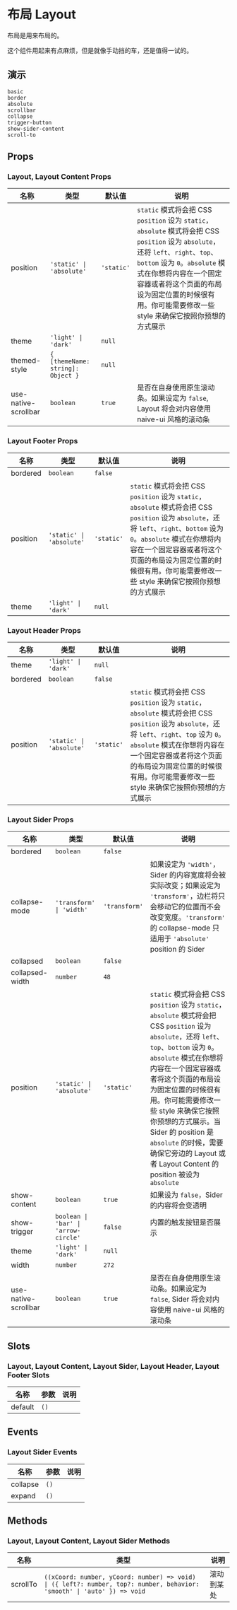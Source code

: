 # 布局 Layout
布局是用来布局的。

这个组件用起来有点麻烦，但是就像手动挡的车，还是值得一试的。
<!--single-column-->
## 演示
```demo
basic
border
absolute
scrollbar
collapse
trigger-button
show-sider-content
scroll-to
```
## Props
### Layout, Layout Content Props
|名称|类型|默认值|说明|
|-|-|-|-|
|position|`'static' \| 'absolute'`|`'static'`|`static` 模式将会把 CSS `position` 设为 `static`， `absolute`  模式将会把 CSS `position` 设为 `absolute`，还将 `left`、`right`、`top`、`bottom` 设为 `0`。`absolute` 模式在你想将内容在一个固定容器或者将这个页面的布局设为固定位置的时候很有用。你可能需要修改一些 style 来确保它按照你预想的方式展示|
|theme|`'light' \| 'dark'`|`null`||
|themed-style|`{ [themeName: string]: Object }`|`null`||
|use-native-scrollbar|`boolean`|`true`|是否在自身使用原生滚动条。如果设定为 `false`, Layout 将会对内容使用 naive-ui 风格的滚动条|

### Layout Footer Props
|名称|类型|默认值|说明|
|-|-|-|-|
|bordered|`boolean`|`false`||
|position|`'static' \| 'absolute'`|`'static'`|`static` 模式将会把 CSS `position` 设为 `static`， `absolute`  模式将会把 CSS `position` 设为 `absolute`，还将 `left`、`right`、`bottom` 设为 `0`。`absolute` 模式在你想将内容在一个固定容器或者将这个页面的布局设为固定位置的时候很有用。你可能需要修改一些 style 来确保它按照你预想的方式展示|
|theme|`'light' \| 'dark'`|`null`||

### Layout Header Props
|名称|类型|默认值|说明|
|-|-|-|-|
|theme|`'light' \| 'dark'`|`null`||
|bordered|`boolean`|`false`||
|position|`'static' \| 'absolute'`|`'static'`|`static` 模式将会把 CSS `position` 设为 `static`， `absolute`  模式将会把 CSS `position` 设为 `absolute`，还将 `left`、`right`、`top` 设为 `0`。`absolute` 模式在你想将内容在一个固定容器或者将这个页面的布局设为固定位置的时候很有用。你可能需要修改一些 style 来确保它按照你预想的方式展示|

### Layout Sider Props
|名称|类型|默认值|说明|
|-|-|-|-|
|bordered|`boolean`|`false`||
|collapse-mode|`'transform' \| 'width'`|`'transform'`|如果设定为 `'width'`，Sider 的内容宽度将会被实际改变；如果设定为 `'transform'`，边栏将只会移动它的位置而不会改变宽度。`'transform'` 的 collapse-mode 只适用于 `'absolute'` position 的 Sider|
|collapsed|`boolean`|`false`||
|collapsed-width|`number`|`48`||
|position|`'static' \| 'absolute'`|`'static'`|`static` 模式将会把 CSS `position` 设为 `static`， `absolute`  模式将会把 CSS `position` 设为 `absolute`，还将 `left`、`top`、`bottom` 设为 `0`。`absolute` 模式在你想将内容在一个固定容器或者将这个页面的布局设为固定位置的时候很有用。你可能需要修改一些 style 来确保它按照你预想的方式展示。当 Sider 的 position 是 `absolute` 的时候，需要确保它旁边的 Layout 或者 Layout Content 的 position 被设为 `absolute`|
|show-content|`boolean`|`true`|如果设为 `false`，Sider 的内容将会变透明|
|show-trigger|`boolean \| 'bar' \| 'arrow-circle'`|`false`|内置的触发按钮是否展示|
|theme|`'light' \| 'dark'`|`null`||
|width|`number`|`272`||
|use-native-scrollbar|`boolean`|`true`|是否在自身使用原生滚动条。如果设定为 `false`, Sider 将会对内容使用 naive-ui 风格的滚动条|


## Slots
### Layout, Layout Content, Layout Sider, Layout Header, Layout Footer Slots
|名称|参数|说明|
|-|-|-|
|default|`()`||

## Events
### Layout Sider Events
|名称|参数|说明|
|-|-|-|
|collapse|`()`||
|expand|`()`||

## Methods
### Layout, Layout Content, Layout Sider Methods
|名称|类型|说明|
|-|-|-|
|scrollTo|`((xCoord: number, yCoord: number) => void) \| ({ left?: number, top?: number, behavior: 'smooth' \| 'auto' }) => void`|滚动到某处|
